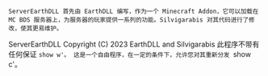     ServerEarthDLL 首先由 EarthDLL 编写，作为一个 Minecraft Addon，它可以加载在 MC BDS 服务器上，为服务器的玩家提供一系列的功能。Silvigarabis 对其代码进行了修改，使其更易维护。

ServerEarthDLL  Copyright (C) 2023  EarthDLL and Silvigarabis
此程序不带有任何保证 `show w'。
这是一个自由程序，在一定的条件下，允许您对其重新分发 `show c'。
